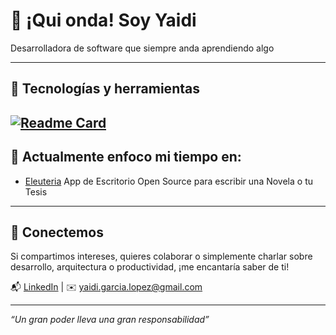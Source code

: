 # 👋 ¡Qui onda! Soy Yaidi

Desarrolladora de software que siempre anda aprendiendo algo

---

## 🚀 Tecnologías y herramientas
[![Readme Card](https://github-readme-stats.vercel.app/api/pin/?username=yaidi&repo=eleuteria-scribe-flow)](https://github.com/yaidi/github-readme-stats)
---

## 📌 Actualmente enfoco mi tiempo en:

- [Eleuteria](https://github.com/Yaidi/eleuteria-scribe-flow) App de Escritorio Open Source para escribir una Novela o tu Tesis

---

## 🤝 Conectemos

Si compartimos intereses, quieres colaborar o simplemente charlar sobre desarrollo, arquitectura o productividad, ¡me encantaría saber de ti!

📬 [LinkedIn](https://www.linkedin.com/in/yaidi-garcia/) | ✉️ yaidi.garcia.lopez@gmail.com

---

_“Un gran poder lleva una gran responsabilidad”_

